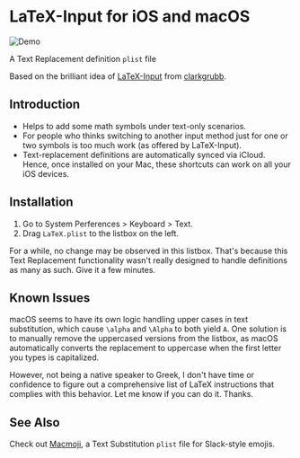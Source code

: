 # LaTeX-Input for iOS and macOS

![Demo](https://i.imgur.com/JA7uqES.gif)

A Text Replacement definition `plist` file

Based on the brilliant idea of [LaTeX-Input](https://github.com/clarkgrubb/latex-input) from [clarkgrubb](https://github.com/clarkgrubb).

## Introduction

- Helps to add some math symbols under text-only scenarios.
- For people who thinks switching to another input method just for one or two symbols is too much work (as offered by LaTeX-Input).
- Text-replacement definitions are automatically synced via iCloud. Hence, once installed on your Mac, these shortcuts can work on all your iOS devices.

## Installation

1. Go to System Perferences > Keyboard > Text.
2. Drag `LaTeX.plist` to the listbox on the left.

For a while, no change may be observed in this listbox. That's because this Text Replacement functionality wasn't really designed to handle definitions as many as such. Give it a few minutes.

## Known Issues

macOS seems to have its own logic handling upper cases in text substitution, which cause `\alpha` and `\Alpha` to both yield `Α`. One solution is to manually remove the uppercased versions from the listbox, as macOS automatically converts the replacement to uppercase when the first letter you types is capitalized. 

However, not being a native speaker to Greek, I don't have time or confidence to figure out a comprehensive list of LaTeX instructions that complies with this behavior. Let me know if you can do it. Thanks.

## See Also

Check out [Macmoji](https://github.com/warpling/Macmoji), a Text Substitution `plist` file for Slack-style emojis.
